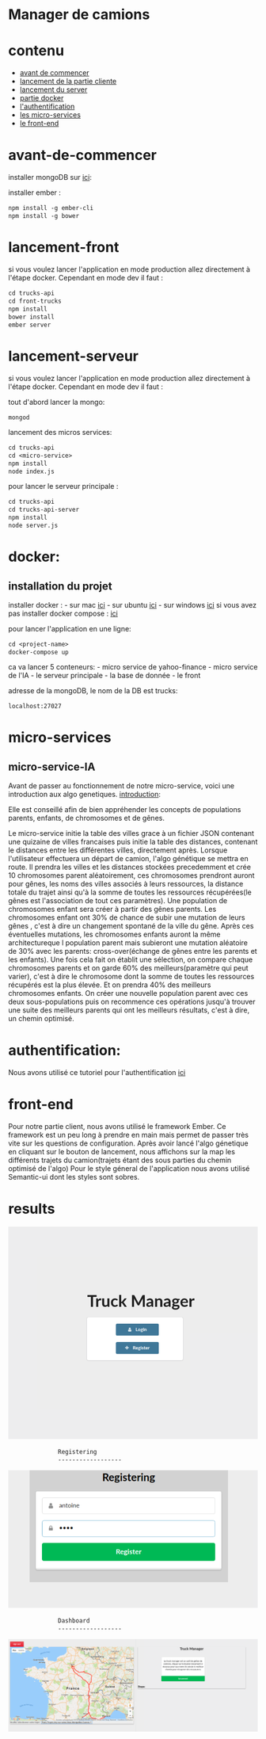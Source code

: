 # Manager de camions


# contenu
* [avant de commencer](#avant-de-commencer)
* [lancement de la partie cliente](#lancement-front)
* [lancement du server](#lancement-serveur)
* [partie docker](#docker)
* [l'authentification](#authentification)
* [les micro-services](#micro-services)
* [le front-end](#front-end)


# avant-de-commencer
installer mongoDB sur [ici](https://docs.mongodb.com/manual/administration/install-community/): 

installer ember : 
```
npm install -g ember-cli
npm install -g bower

```

# lancement-front

si vous voulez lancer l'application en mode production allez directement à l'étape docker.
Cependant en mode dev il faut : 
```
cd trucks-api
cd front-trucks
npm install
bower install 
ember server
```

# lancement-serveur
si vous voulez lancer l'application en mode production allez directement à l'étape docker.
Cependant en mode dev il faut : 

tout d'abord lancer la mongo: 
```
mongod
```
lancement des micros services: 
```
cd trucks-api
cd <micro-service>
npm install
node index.js
```
pour lancer le serveur principale : 
```
cd trucks-api
cd trucks-api-server
npm install
node server.js
```
# docker:

installation du projet 
------------------
installer docker : - sur mac [ici](https://docs.docker.com/docker-for-mac/install/)
                   - sur ubuntu [ici](https://docs.docker.com/engine/installation/linux/docker-ce/ubuntu/)
                   - sur windows [ici](https://docs.docker.com/docker-for-windows/install/)
si vous avez pas installer docker compose : [ici](https://docs.docker.com/compose/install/)

pour lancer l'application en une ligne:
```
cd <project-name>
docker-compose up
```
ca va lancer 5 conteneurs: 
    - micro service de yahoo-finance
    - micro service de l'IA
    - le serveur principale
    - la base de donnée
    - le front
    
adresse de la mongoDB, le nom de la DB est trucks: 
```
localhost:27027
```

# micro-services

## micro-service-IA

Avant de passer au fonctionnement de notre micro-service, voici une introduction aux algo genetiques.
[introduction](https://www.doc.ic.ac.uk/~nd/surprise_96/journal/vol1/hmw/article1.html): 

Elle est conseillé afin de bien appréhender les concepts de populations parents, enfants, de chromosomes et de gênes.


Le micro-service initie la table des villes grace à un fichier JSON contenant une quizaine de villes francaises
puis initie la table des distances, contenant le distances entre les différentes villes,  directement après.
Lorsque l'utilisateur effectuera un départ de camion, l'algo génétique se mettra en route.
Il prendra les villes et les distances stockées precedemment et crée 10 chromosomes parent aléatoirement,
ces chromosomes prendront auront pour gênes,  les noms des villes associés à leurs ressources, la distance totale du trajet ainsi qu'à la somme de toutes les ressources récupérées(le gênes est l'association de tout ces paramètres).
Une population de chromosomes enfant sera créer à partir des gênes parents.
Les chromosomes enfant ont 30% de chance de subir une mutation de leurs gênes , c'est à dire un changement spontané de la ville du gêne.
Après ces éventuelles mutations, les chromosomes enfants auront la même architectureque l population parent mais subieront une mutation aléatoire de 30% avec les parents: cross-over(échange de gênes entre les parents et les enfants).
Une fois cela fait on établit une sélection, on compare chaque chromosomes parents et on garde 60% des meilleurs(paramètre qui peut varier), c'est à dire le chromosome dont la somme de toutes les ressources récupérés est la plus élevée. Et on prendra 40% des meilleurs chromosomes enfants.
On créer une nouvelle population parent avec ces deux sous-populations puis on recommence ces opérations jusqu'à trouver une suite des meilleurs parents qui ont les meilleurs résultats, c'est à dire, un chemin optimisé.

# authentification:

Nous avons utilisé ce tutoriel pour l'authentification 
[ici](https://scotch.io/tutorials/authenticate-a-node-js-api-with-json-web-tokens)

# front-end

Pour notre partie client, nous avons utilisé le framework Ember.
Ce framework est un peu long à prendre en main mais permet de passer très vite sur les questions de configuration.
Après avoir lancé l'algo génetique en cliquant sur le bouton de lancement, nous affichons sur la map les différents trajets du camion(trajets étant des sous parties du chemin optimisé de l'algo)
Pour le style géneral de l'application nous avons utilisé Semantic-ui dont les styles sont sobres.

# results
![alt text](screenshots/login.png "index")


                  Registering
                  ------------------
                  
![alt text](screenshots/registering.png "registering")


                  Dashboard
                  ------------------
                  
![alt text](screenshots/dashboard.png "dashboard")

                  
